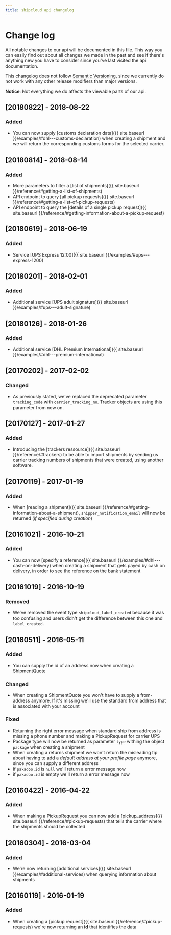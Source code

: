 ```yaml
---
title: shipcloud api changelog
---
```


# Change log
All notable changes to our api will be documented in this file. This way you can easily find out
about all changes we made in the past and see if there's anything new you have to consider since
you've last visited the api documentation.

This changelog does not follow [Semantic Versioning](https://semver.org/), since we currently do not
work with any other release modifiers than major versions.

**Notice**: Not everything we do affects the viewable parts of our api.

## [20180822] - 2018-08-22

### Added
- You can now supply [customs declaration data]({{ site.baseurl }}/examples/#dhl---customs-declaration)
when creating a shipment and we will return the corresponding customs forms for the selected carrier.

## [20180814] - 2018-08-14

### Added
- More parameters to filter a [list of shipments]({{ site.baseurl }}/reference/#getting-a-list-of-shipments)
- API endpoint to query [all pickup requests]({{ site.baseurl }}/reference/#getting-a-list-of-pickup-requests)
- API endpoint to query the [details of a single pickup request]({{ site.baseurl }}/reference/#getting-information-about-a-pickup-request)

## [20180619] - 2018-06-19

### Added
- Service [UPS Express 12:00]({{ site.baseurl }}/examples/#ups---express-1200)

## [20180201] - 2018-02-01

### Added
- Additional service [UPS adult signature]({{ site.baseurl }}/examples/#ups---adult-signature)

## [20180126] - 2018-01-26

### Added
- Additional service [DHL Premium International]({{ site.baseurl }}/examples/#dhl---premium-international)

## [20170202] - 2017-02-02

### Changed
- As previously stated, we've replaced the deprecated parameter `tracking_code` with
  `carrier_tracking_no`. Tracker objects are using this parameter from now on.

## [20170127] - 2017-01-27

### Added
- Introducing the [trackers ressource]({{ site.baseurl }}/reference/#trackers) to be able to import
  shipments by sending us carrier tracking numbers of shipments that were created, using another
  software.

## [20170119] - 2017-01-19

### Added
- When [reading a shipment]({{ site.baseurl }}/reference/#getting-information-about-a-shipment),
  `shipper_notification_email` will now be returned (_if specified during creation_)

## [20161021] - 2016-10-21

### Added
- You can now [specify a reference]({{ site.baseurl }}/examples/#dhl---cash-on-delivery) when
  creating a shipment that gets payed by cash on delivery, in order to see the reference on the
  bank statement

## [20161019] - 2016-10-19

### Removed
- We've removed the event type `shipcloud_label_created` because it was too confusing and users
didn't get the difference between this one and `label_created`.

## [20160511] - 2016-05-11

### Added
- You can supply the id of an address now when creating a ShipmentQuote

### Changed
- When creating a ShipmentQuote you won't have to supply a from-address anymore. If it's missing
  we'll use the standard from address that is associated with your account

### Fixed
- Returning the right error message when standard ship from address is missing a phone number and
  making a PickupRequest for carrier UPS
- Package type will now be returned as parameter ```type``` withing the object ```package``` when
  creating a shipment
- When creating a returns shipment we won't return the misleading tip about having to add a
  _default address at your profile page_ anymore, since you can supply a different address
- if ```pakadoo.id``` is ```null``` we'll return a error message now
- if ```pakadoo.id``` is empty we'll return a error message now

## [20160422] - 2016-04-22

### Added
- When making a PickupRequest you can now add a [pickup_address]({{ site.baseurl }}/reference/#pickup-requests)
  that tells the carrier where the shipments should be collected

## [20160304] - 2016-03-04

### Added
- We're now returning [additional services]({{ site.baseurl }}/examples/#additional-services)
  when querying information about shipments

## [20160119] - 2016-01-19

### Added
- When creating a [pickup request]({{ site.baseurl }}/reference/#pickup-requests)
  we're now returning an **id** that identifies the data
